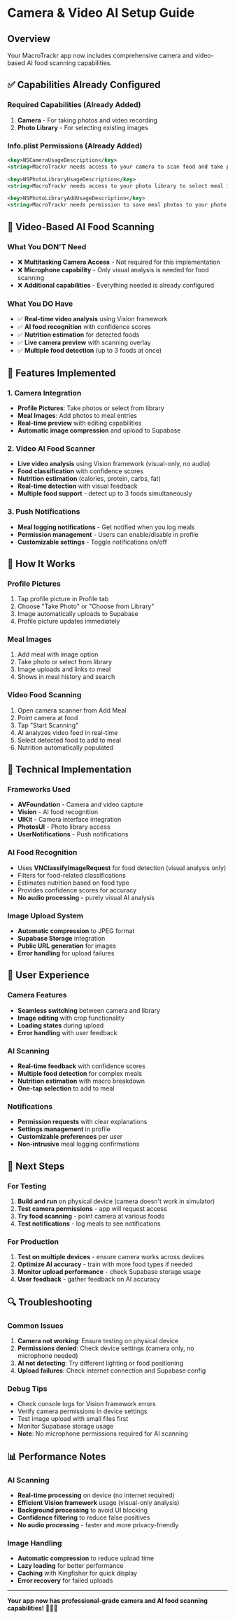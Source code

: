 # Camera & Video AI Setup Guide

## Overview
Your MacroTrackr app now includes comprehensive camera and video-based AI food scanning capabilities.

## ✅ Capabilities Already Configured

### Required Capabilities (Already Added)
1. **Camera** - For taking photos and video recording
2. **Photo Library** - For selecting existing images

### Info.plist Permissions (Already Added)
```xml
<key>NSCameraUsageDescription</key>
<string>MacroTrackr needs access to your camera to scan food and take photos of your meals for accurate nutrition tracking.</string>

<key>NSPhotoLibraryUsageDescription</key>
<string>MacroTrackr needs access to your photo library to select meal images and save food photos.</string>

<key>NSPhotoLibraryAddUsageDescription</key>
<string>MacroTrackr needs permission to save meal photos to your photo library.</string>
```

## 🎥 Video-Based AI Food Scanning

### What You DON'T Need
- ❌ **Multitasking Camera Access** - Not required for this implementation
- ❌ **Microphone capability** - Only visual analysis is needed for food scanning
- ❌ **Additional capabilities** - Everything needed is already configured

### What You DO Have
- ✅ **Real-time video analysis** using Vision framework
- ✅ **AI food recognition** with confidence scores
- ✅ **Nutrition estimation** for detected foods
- ✅ **Live camera preview** with scanning overlay
- ✅ **Multiple food detection** (up to 3 foods at once)

## 🚀 Features Implemented

### 1. Camera Integration
- **Profile Pictures**: Take photos or select from library
- **Meal Images**: Add photos to meal entries
- **Real-time preview** with editing capabilities
- **Automatic image compression** and upload to Supabase

### 2. Video AI Food Scanner
- **Live video analysis** using Vision framework (visual-only, no audio)
- **Food classification** with confidence scores
- **Nutrition estimation** (calories, protein, carbs, fat)
- **Real-time detection** with visual feedback
- **Multiple food support** - detect up to 3 foods simultaneously

### 3. Push Notifications
- **Meal logging notifications** - Get notified when you log meals
- **Permission management** - Users can enable/disable in profile
- **Customizable settings** - Toggle notifications on/off

## 📱 How It Works

### Profile Pictures
1. Tap profile picture in Profile tab
2. Choose "Take Photo" or "Choose from Library"
3. Image automatically uploads to Supabase
4. Profile picture updates immediately

### Meal Images
1. Add meal with image option
2. Take photo or select from library
3. Image uploads and links to meal
4. Shows in meal history and search

### Video Food Scanning
1. Open camera scanner from Add Meal
2. Point camera at food
3. Tap "Start Scanning"
4. AI analyzes video feed in real-time
5. Select detected food to add to meal
6. Nutrition automatically populated

## 🔧 Technical Implementation

### Frameworks Used
- **AVFoundation** - Camera and video capture
- **Vision** - AI food recognition
- **UIKit** - Camera interface integration
- **PhotosUI** - Photo library access
- **UserNotifications** - Push notifications

### AI Food Recognition
- Uses **VNClassifyImageRequest** for food detection (visual analysis only)
- Filters for food-related classifications
- Estimates nutrition based on food type
- Provides confidence scores for accuracy
- **No audio processing** - purely visual AI analysis

### Image Upload System
- **Automatic compression** to JPEG format
- **Supabase Storage** integration
- **Public URL generation** for images
- **Error handling** for upload failures

## 🎯 User Experience

### Camera Features
- **Seamless switching** between camera and library
- **Image editing** with crop functionality
- **Loading states** during upload
- **Error handling** with user feedback

### AI Scanning
- **Real-time feedback** with confidence scores
- **Multiple food detection** for complex meals
- **Nutrition estimation** with macro breakdown
- **One-tap selection** to add to meal

### Notifications
- **Permission requests** with clear explanations
- **Settings management** in profile
- **Customizable preferences** per user
- **Non-intrusive** meal logging confirmations

## 🚀 Next Steps

### For Testing
1. **Build and run** on physical device (camera doesn't work in simulator)
2. **Test camera permissions** - app will request access
3. **Try food scanning** - point camera at various foods
4. **Test notifications** - log meals to see notifications

### For Production
1. **Test on multiple devices** - ensure camera works across devices
2. **Optimize AI accuracy** - train with more food types if needed
3. **Monitor upload performance** - check Supabase storage usage
4. **User feedback** - gather feedback on AI accuracy

## 🔍 Troubleshooting

### Common Issues
1. **Camera not working**: Ensure testing on physical device
2. **Permissions denied**: Check device settings (camera only, no microphone needed)
3. **AI not detecting**: Try different lighting or food positioning
4. **Upload failures**: Check internet connection and Supabase config

### Debug Tips
- Check console logs for Vision framework errors
- Verify camera permissions in device settings
- Test image upload with small files first
- Monitor Supabase storage usage
- **Note**: No microphone permissions required for AI scanning

## 📊 Performance Notes

### AI Scanning
- **Real-time processing** on device (no internet required)
- **Efficient Vision framework** usage (visual-only analysis)
- **Background processing** to avoid UI blocking
- **Confidence filtering** to reduce false positives
- **No audio processing** - faster and more privacy-friendly

### Image Handling
- **Automatic compression** to reduce upload time
- **Lazy loading** for better performance
- **Caching** with Kingfisher for quick display
- **Error recovery** for failed uploads

---

**Your app now has professional-grade camera and AI food scanning capabilities!** 🎉📱🤖
